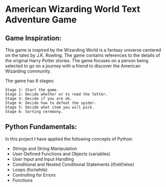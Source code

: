 # American Wizarding World Text Adventure Game

## Game Inspiration:

This game is inspired by the Wizarding World is a fantasy universe centered on the tales by J.K. Rowling. The game contains references to the details of the original Harry Potter stories. The game focuses on a person being selected to go on a journey with a friend to discover the American Wizarding community.

The game has 6 stages: 

```
Stage 1: Start the game.
Stage 2: Decide whether or to read the letter.
Stage 3: Decide if you are ok. 
Stage 4: Decide how to defeat the spider.
Stage 5: Decide what item you will pick. 
Stage 6: Sorting ceremony.
```

## Python Fundamentals:

In this project I have applied the following concepts of Python: 

- Strings and String Manipulation
- User-Defined Functions and Objects (variables)
- User Input and Input Handling
- Conditional and Nested Conditional Statements (if/elif/else)
- Loops (for/while)
- Controlling for Errors
- Functions
